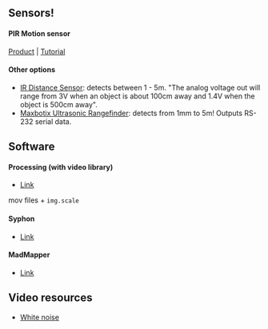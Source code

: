

## Sensors!

#### PIR Motion sensor
[Product](https://www.adafruit.com/product/189) | [Tutorial](https://learn.adafruit.com/pir-passive-infrared-proximity-motion-sensor)

#### Other options
- [IR Distance Sensor](https://www.adafruit.com/product/1568): detects between 1 - 5m. "The analog voltage out will range from 3V when an object is about 100cm away and 1.4V when the object is 500cm away".
- [Maxbotix Ultrasonic Rangefinder](https://www.adafruit.com/product/984): detects from 1mm to 5m! Outputs RS-232 serial data.



## Software

#### Processing (with video library)
- [Link](https://processing.org/)

mov files + `img.scale`

#### Syphon
- [Link](http://syphon.v002.info/)


#### MadMapper
- [Link](http://madmapper.com/)



## Video resources
- [White noise](https://www.youtube.com/watch?v=DH0BQtwEAsM)
